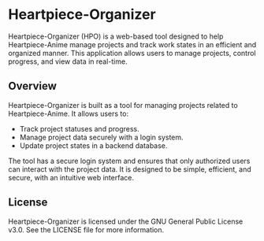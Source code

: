 # Heartpiece-Organizer

Heartpiece-Organizer (HPO) is a web-based tool designed to help Heartpiece-Anime manage projects and track work states in an efficient and organized manner. This application allows users to manage projects, control progress, and view data in real-time.

## Overview

Heartpiece-Organizer is built as a tool for managing projects related to Heartpiece-Anime. It allows users to:
 * Track project statuses and progress.
 * Manage project data securely with a login system.
 * Update project states in a backend database.

The tool has a secure login system and ensures that only authorized users can interact with the project data. It is designed to be simple, efficient, and secure, with an intuitive web interface.

## License

Heartpiece-Organizer is licensed under the GNU General Public License v3.0. See the LICENSE file for more information.
